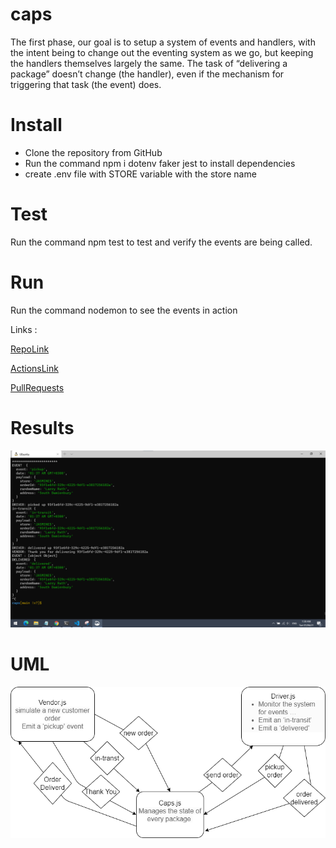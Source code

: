 # caps

The first phase, our goal is to setup a system of events and handlers, with the intent being to change out the eventing system as we go, but keeping the handlers themselves largely the same. The task of “delivering a package” doesn’t change (the handler), even if the mechanism for triggering that task (the event) does.

# Install
* Clone the repository from GitHub
* Run the command npm i dotenv faker jest to install dependencies
* create .env file with STORE variable with the store name

# Test
Run the command npm test to test and verify the events are being called.

# Run
Run the command nodemon to see the events in action

Links : 

[RepoLink](https://github.com/yasmeenokh/caps)

[ActionsLink](https://github.com/yasmeenokh/caps/actions)

[PullRequests](https://github.com/yasmeenokh/caps/pulls)

# Results 
![results](images/labcaps.png)

# UML 
![uml](images/lab11.png)

